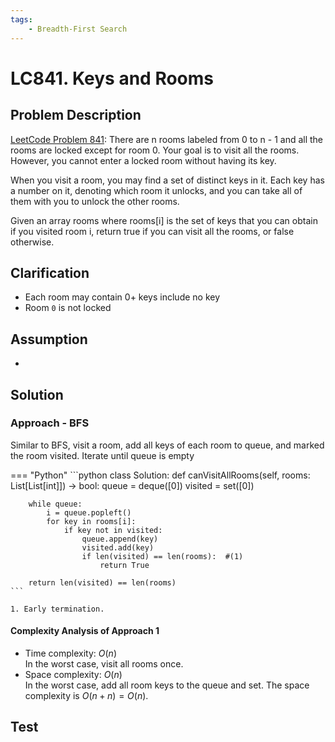 ```yaml
---
tags:
    - Breadth-First Search
---
```


# LC841. Keys and Rooms

## Problem Description

[LeetCode Problem 841](https://leetcode.com/problems/keys-and-rooms/): There are n rooms labeled from 0 to n - 1 and all the rooms are locked except for room 0. Your goal is to visit all the rooms. However, you cannot enter a locked room without having its key.

When you visit a room, you may find a set of distinct keys in it. Each key has a number on it, denoting which room it unlocks, and you can take all of them with you to unlock the other rooms.

Given an array rooms where rooms[i] is the set of keys that you can obtain if you visited room i, return true if you can visit all the rooms, or false otherwise.

## Clarification

- Each room may contain 0+ keys include no key
- Room `0` is not locked

## Assumption

-

## Solution

### Approach - BFS

Similar to BFS, visit a room, add all keys of each room to queue, and marked the room visited. Iterate until queue is empty

=== "Python"
    ```python
    class Solution:
    def canVisitAllRooms(self, rooms: List[List[int]]) -> bool:
        queue = deque([0])
        visited = set([0])

        while queue:
            i = queue.popleft()
            for key in rooms[i]:
                if key not in visited:
                    queue.append(key)
                    visited.add(key)
                    if len(visited) == len(rooms):  #(1)
                        return True

        return len(visited) == len(rooms)
    ```

    1. Early termination.

#### Complexity Analysis of Approach 1

- Time complexity: $O(n)$  
  In the worst case, visit all rooms once.
- Space complexity: $O(n)$  
  In the worst case, add all room keys to the queue and set. The space complexity is $O(n + n) = O(n)$.

## Test
